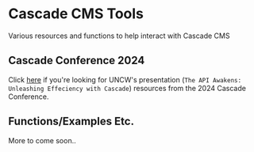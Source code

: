 # Cascade CMS Tools
Various resources and functions to help interact with Cascade CMS

## Cascade Conference 2024
Click [here](https://github.com/kuklaph/cascade-cms-tools/tree/main/cascade-conference-2024) if you're looking for UNCW's presentation (`The API Awakens: Unleashing Effeciency with Cascade`) resources from the 2024 Cascade Conference.

## Functions/Examples Etc.

More to come soon..
